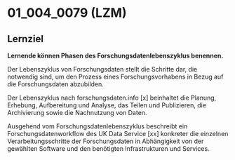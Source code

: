 # 01_004_0079 (LZM)

## Lernziel

**Lernende können Phasen des Forschungsdatenlebenszyklus benennen.**

Der Lebenszyklus von Forschungsdaten stellt die Schritte dar, die notwendig sind, um den Prozess eines Forschungsvorhabens in Bezug auf die Forschungsdaten abzubilden. 

Der Lebenszyklus nach forschungsdaten.info [x] beinhaltet die Planung, Erhebung, Aufbereitung und Analyse, das Teilen und Publizieren, die Archivierung sowie die Nachnutzung von Daten.

Ausgehend vom Forschungsdatenlebenszyklus beschreibt ein Forschungsdatenworkflow des UK Data Service [xx] konkreter die einzelnen Verarbeitungsschritte der Forschungsdaten in Abhängigkeit von der gewählten Software und den benötigten Infrastrukturen und Services. 
